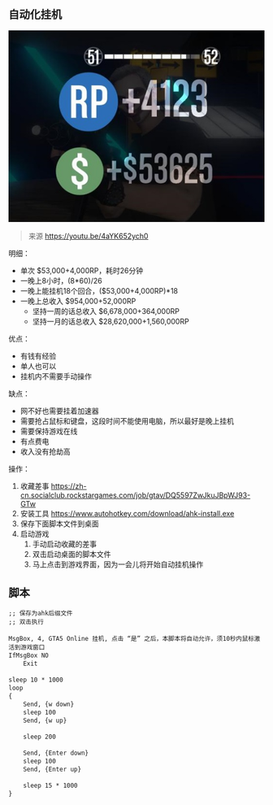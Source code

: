 ## 自动化挂机

![](.img/photo_2020-05-30_05-23-36.jpg)

>   来源 <https://youtu.be/4aYK652ych0>



明细：

*   单次 $53,000+4,000RP，耗时26分钟
*   一晚上8小时，(8*60)/26
*   一晚上能挂机18个回合，($53,000+4,000RP)*18
*   一晚上总收入 $954,000+52,000RP
    *   坚持一周的话总收入 $6,678,000+364,000RP
    *   坚持一月的话总收入 $28,620,000+1,560,000RP

优点：

*   有钱有经验
*   单人也可以
*   挂机内不需要手动操作

缺点：

*   网不好也需要挂着加速器
*   需要抢占鼠标和键盘，这段时间不能使用电脑，所以最好是晚上挂机
*   需要保持游戏在线
*   有点费电
*   收入没有抢劫高

操作：

1.  收藏差事 <https://zh-cn.socialclub.rockstargames.com/job/gtav/DQ5597ZwJkuJBpWJ93-GTw>
2.  安装工具 <https://www.autohotkey.com/download/ahk-install.exe>
3.  保存下面脚本文件到桌面
4.  启动游戏
    1.  手动启动收藏的差事
    2.  双击启动桌面的脚本文件
    3.  马上点击到游戏界面，因为一会儿将开始自动挂机操作





## 脚本

```
;; 保存为ahk后缀文件
;; 双击执行

MsgBox, 4, GTA5 Online 挂机, 点击 “是” 之后，本脚本将自动允许，须10秒内鼠标激活到游戏窗口
IfMsgBox NO
	Exit

sleep 10 * 1000
loop
{
    Send, {w down}
    sleep 100
    Send, {w up}
    
    sleep 200
    
    Send, {Enter down}
    sleep 100
    Send, {Enter up}
    
	sleep 15 * 1000
}
```

